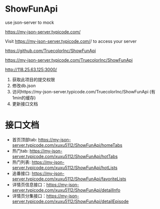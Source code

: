 # ShowFunApi
use json-server to mock

https://my-json-server.typicode.com/

Visit https://my-json-server.typicode.com/<your-username>/<your-repo> to access your server

https://github.com/TruecolorInc/ShowFunApi

https://my-json-server.typicode.com/TruecolorInc/ShowFunApi



http://118.25.63.125:3000/



1. 获取此项目的提交权限
2. 修改db.json
3. 访问https://my-json-server.typicode.com/TruecolorInc/ShowFunApi (有1min的缓存)
4. 更新接口文档

# 接口文档
- 首页顶部tab: https://my-json-server.typicode.com/xuxu5112/ShowFunApi/homeTabs
- 热门tab: https://my-json-server.typicode.com/xuxu5112/ShowFunApi/hotTabs
- 热门列表: https://my-json-server.typicode.com/xuxu5112/ShowFunApi/hotLists
- 追番接口: https://my-json-server.typicode.com/xuxu5112/ShowFunApi/favoriteLists
- 详情页信息接口：https://my-json-server.typicode.com/xuxu5112/ShowFunApi/detailInfo
- 详情页分集接口：https://my-json-server.typicode.com/xuxu5112/ShowFunApi/detailEpisode


